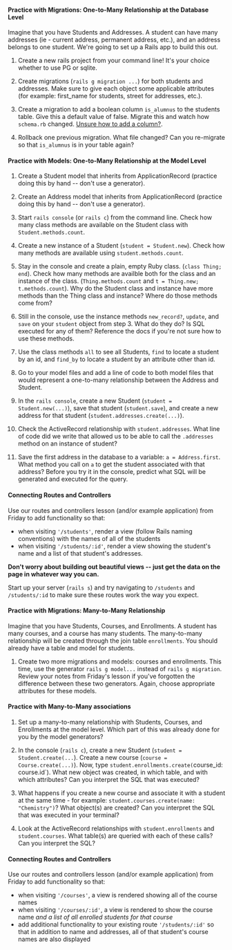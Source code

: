 #### Practice with Migrations: One-to-Many Relationship at the Database Level

Imagine that you have Students and Addresses. A student can have many addresses (ie - current address, permanent address, etc.), and an address belongs to one student. We're going to set up a Rails app to build this out.

1) Create a new rails project from your command line! It's your choice whether to use PG or sqlite. 

2) Create migrations (`rails g migration ...`) for both students and addresses. Make sure to give each object some applicable attributes (for example: first_name for students, street for addresses, etc.). 

3) Create a migration to add a boolean column `is_alumnus` to the students table. Give this a default value of false. Migrate this and watch how `schema.rb` changed. [Unsure how to add a column?](http://lmgtfy.com/?q=rails+migration+add+column). 

4) Rollback one previous migration. What file changed? Can you re-migrate so that `is_alumnus` is in your table again? 

#### Practice with Models: One-to-Many Relationship at the Model Level

1) Create a Student model that inherits from ApplicationRecord (practice doing this by hand -- don't use a generator).

2) Create an Address model that inherits from ApplicationRecord (practice doing this by hand -- don't use a generator).

3) Start `rails console` (or `rails c`) from the command line. Check how many class methods are available on the Student class with `Student.methods.count`. 

4) Create a new instance of a Student (`student = Student.new`). Check how many methods are available using `student.methods.count`.

5) Stay in the console and create a plain, empty Ruby class. (`class Thing; end`). Check how many methods are availble both for the class and an instance of the class. (`Thing.methods.count` and `t = Thing.new; t.methods.count`). Why do the Student class and instance have more methods than the Thing class and instance? Where do those methods come from? 

6) Still in the console, use the instance methods `new_record?`, `update`, and `save` on your `student` object from step 3. What do they do? Is SQL executed for any of them? Reference the docs if you're not sure how to use these methods.

7) Use the class methods `all` to see all Students, `find` to locate a student by an id, and `find_by` to locate a student by an attribute other than id. 

8) Go to your model files and add a line of code to both model files that would represent a one-to-many relationship between the Address and Student.

9) In the `rails console`, create a new Student (`student = Student.new(...)`), save that student (`student.save`), and create a new address for that student (`student.addresses.create(...)`).

10) Check the ActiveRecord relationship with `student.addresses`. What line of code did we write that allowed us to be able to call the `.addresses` method on an instance of student? 

11) Save the first address in the database to a variable: `a = Address.first`. What method you call on `a` to get the student associated with that address? Before you try it in the console, predict what SQL will be generated and executed for the query. 

#### Connecting Routes and Controllers

Use our routes and controllers lesson (and/or example application) from Friday to add functionality so that:

* when visiting `'/students'`, render a view (follow Rails naming conventions) with the names of all of the students
* when visiting `'/students/:id'`, render a view showing the student's name and a list of that student's addresses.

**Don't worry about building out beautiful views -- just get the data on the page in whatever way you can.**

Start up your server (`rails s`) and try navigating to `/students` and `/students/:id` to make sure these routes work the way you expect. 

#### Practice with Migrations: Many-to-Many Relationship

Imagine that you have Students, Courses, and Enrollments. A student has many courses, and a course has many students. The many-to-many relationship will be created through the join table `enrollments`. You should already have a table and model for students. 

1) Create two more migrations and models: courses and enrollments. This time, use the generator `rails g model...` instead of `rails g migration`. Review your notes from Friday's lesson if you've forgotten the difference between these two generators. Again, choose appropriate attributes for these models.

#### Practice with Many-to-Many associations

1) Set up a many-to-many relationship with Students, Courses, and Enrollments at the model level. Which part of this was already done for you by the model generators? 

2) In the console (`rails c`), create a new Student (`student = Student.create(...`). Create a new course (`course = Course.create(...)`). Now, type `student.enrollments.create(`course_id: course.id`). What new object was created, in which table, and with which attributes? Can you interpret the SQL that was executed? 

3) What happens if you create a new course and associate it with a student at the same time - for example: `student.courses.create(name: "Chemistry")`? What object(s) are created? Can you interpret the SQL that was executed in your terminal? 

4) Look at the ActiveRecord relationships with `student.enrollments` and `student.courses`. What table(s) are queried with each of these calls? Can you interpret the SQL? 

#### Connecting Routes and Controllers

Use our routes and controllers lesson (and/or example application) from Friday to add functionality so that:

* when visiting `'/courses'`, a view is rendered showing all of the course names
* when visiting `'/courses/:id'`, a view is rendered to show the course name *and a list of all enrolled students for that course* 
* add additional functionality to your existing route `'/students/:id'` so that in addition to name and addresses, all of that student's course names are also displayed
